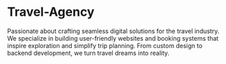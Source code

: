 # Travel-Agency
Passionate about crafting seamless digital solutions for the travel industry. We specialize in building user-friendly websites and booking systems that inspire exploration and simplify trip planning. From custom design to backend development, we turn travel dreams into reality.
